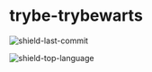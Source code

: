 # trybe-trybewarts

![shield-last-commit](https://img.shields.io/github/last-commit/rafamirandaa/trybe-trybewarts?style=for-the-badge)

![shield-top-language](https://img.shields.io/github/languages/top/rafamirandaa/trybe-trybewarts?style=for-the-badge)

